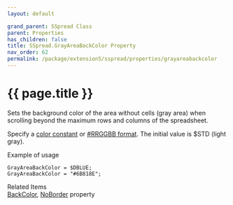 ```yaml
---
layout: default

grand_parent: SSpread Class
parent: Properties
has_children: false
title: SSpread.GrayAreaBackColor Property
nav_order: 62
permalink: /package/extension5/sspread/properties/grayareabackcolor
---
```

# {{ page.title }}

Sets the background color of the area without cells (gray area) when scrolling beyond the maximum rows and columns of the spreadsheet.

Specify a <a href="/base/color">color constant</a> or <a href="package/extension5/sspread/#this-classs-unique-color-handling-rrggbb-format">#RRGGBB format</a>. The initial value is $STD (light gray).

Example of usage<br>
```
GrayAreaBackColor = $DBLUE;
GrayAreaBackColor = "#6B818E";
```

Related Items<br>
<a href="/package/extension5/sspread/properties/backcolor">BackColor</a>, <a href="/package/extension5/sspread/properties/noborder">NoBorder</a> property